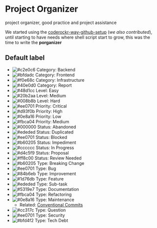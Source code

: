 # Project Organizer

project organizer, good practice and project assistance

We started using the [coderockr-way-github-setup](https://github.com/Coderockr/coderockr-way-github-setup) (*we also contributed*), until starting to have needs where shell script start to grow, this was the time to write the **porganizer**

## Default label

- ![#c2e0c6](https://placehold.it/15/c2e0c6/000000?text=+) Category: Backend
- ![#bfdadc](https://placehold.it/15/bfdadc/000000?text=+) Category: Frontend
- ![#f0e68c](https://placehold.it/15/f0e68c/000000?text=+) Category: Infrastructure
- ![#40e0d0](https://placehold.it/15/40e0d0/000000?text=+) Category: Report
- ![#48d1cc](https://placehold.it/15/48d1cc/000000?text=+) Level: Easy
- ![#20b2aa](https://placehold.it/15/20b2aa/000000?text=+) Level: Medium
- ![#008b8b](https://placehold.it/15/008b8b/000000?text=+) Level: Hard
- ![#ee0701](https://placehold.it/15/ee0701/000000?text=+) Priority: Critical
- ![#d93f0b](https://placehold.it/15/d93f0b/000000?text=+) Priority: High
- ![#0e8a16](https://placehold.it/15/0e8a16/000000?text=+) Priority: Low
- ![#fbca04](https://placehold.it/15/fbca04/000000?text=+) Priority: Medium
- ![#000000](https://placehold.it/15/000000/000000?text=+) Status: Abandoned
- ![#ededed](https://placehold.it/15/ededed/000000?text=+) Status: Duplicated
- ![#ee0701](https://placehold.it/15/ee0701/000000?text=+) Status: Blocked
- ![#b60205](https://placehold.it/15/b60205/000000?text=+) Status: Impediment
- ![#cccccc](https://placehold.it/15/cccccc/000000?text=+) Status: In Progress
- ![#d4c5f9](https://placehold.it/15/d4c5f9/000000?text=+) Status: Proposal
- ![#ff8c00](https://placehold.it/15/ff8c00/000000?text=+) Status: Review Needed
- ![#b60205](https://placehold.it/15/b60205/000000?text=+) Type: Breaking Change
- ![#ee0701](https://placehold.it/15/ee0701/000000?text=+) Type: Bug
- ![#84b6eb](https://placehold.it/15/84b6eb/000000?text=+) Type: Improvement
- ![#1d76db](https://placehold.it/15/1d76db/000000?text=+) Type: Feature
- ![#ededed](https://placehold.it/15/ededed/000000?text=+) Type: Sub-task
- ![#5319e7](https://placehold.it/15/5319e7/000000?text=+) Type: Documentation
- ![#fbca04](https://placehold.it/15/fbca04/000000?text=+) Type: Refactoring
- ![#0e8a16](https://placehold.it/15/0e8a16/000000?text=+) Type: Maintenance
  - Related: [Conventional Commits](https://www.conventionalcommits.org/)
- ![#cc317c](https://placehold.it/15/cc317c/000000?text=+) Type: Question
- ![#ee0701](https://placehold.it/15/ee0701/000000?text=+) Type: Security
- ![#bfd4f2](https://placehold.it/15/ee0701/000000?text=+) Type: Tech Debt
